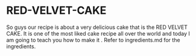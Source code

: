 # RED-VELVET-CAKE
So guys our recipe is about a very delicious cake that is the RED VELVET CAKE.
It is one of the most liked cake recipe all over the world and today I am going to teach you how to make it .
Refer to ingredients.md for the ingredients.